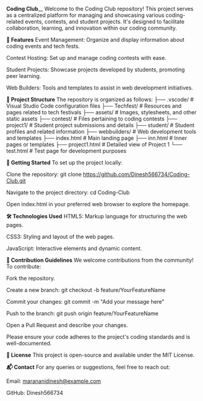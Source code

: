 **Coding Club**__
Welcome to the Coding Club repository! This project serves as a centralized platform for managing and showcasing various coding-related events, contests, and student projects. It's designed to facilitate collaboration, learning, and innovation within our coding community.

**🌟 Features**
Event Management: Organize and display information about coding events and tech fests.

Contest Hosting: Set up and manage coding contests with ease.

Student Projects: Showcase projects developed by students, promoting peer learning.

Web Builders: Tools and templates to assist in web development initiatives.

**📁 Project Structure**
The repository is organized as follows:
├── .vscode/             # Visual Studio Code configuration files
├── Techfest/            # Resources and pages related to tech festivals
├── assets/              # Images, stylesheets, and other static assets
├── contest/             # Files pertaining to coding contests
├── project1/            # Student project submissions and details
├── student/             # Student profiles and related information
├── webbuilders/         # Web development tools and templates
├── index.html           # Main landing page
├── inn.html             # Inner pages or templates
├── project1.html        # Detailed view of Project 1
└── test.html            # Test page for development purposes

**🚀 Getting Started**
To set up the project locally:

Clone the repository:
git clone https://github.com/Dinesh566734/Coding-Club.git

Navigate to the project directory:
cd Coding-Club

Open index.html in your preferred web browser to explore the homepage.

**🛠️ Technologies Used**
HTML5: Markup language for structuring the web pages.

CSS3: Styling and layout of the web pages.

JavaScript: Interactive elements and dynamic content.

**📌 Contribution Guidelines**
We welcome contributions from the community! To contribute:

Fork the repository.

Create a new branch:
git checkout -b feature/YourFeatureName

Commit your changes:
git commit -m "Add your message here"

Push to the branch:
git push origin feature/YourFeatureName


Open a Pull Request and describe your changes.

Please ensure your code adheres to the project's coding standards and is well-documented.

**📄 License**
This project is open-source and available under the MIT License.

**📬 Contact**
For any queries or suggestions, feel free to reach out:

Email: marananidinesh@example.com

GitHub: Dinesh566734
